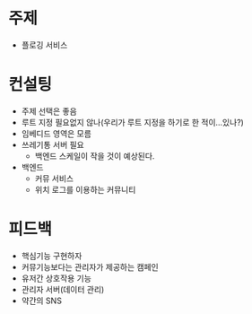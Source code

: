 # 주제
- 플로깅 서비스

# 컨설팅
- 주제 선택은 좋음
- 루트 지정 필요없지 않나(우리가 루트 지정을 하기로 한 적이...있나?)
- 임베디드 영역은 모름
- 쓰레기통 서버 필요
  - 백엔드 스케일이 작을 것이 예상된다.
- 백엔드
  - 커뮤 서비스
  - 위치 로그를 이용하는 커뮤니티

# 피드백
- 핵심기능 구현하자
- 커뮤기능보다는 관리자가 제공하는 캠페인
- 유저간 상호작용 기능
- 관리자 서버(데이터 관리)
- 약간의 SNS